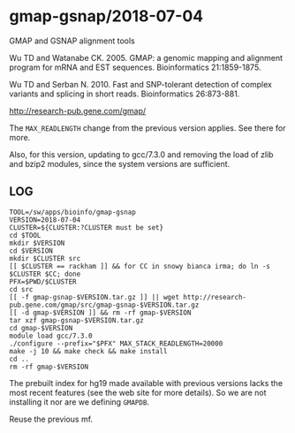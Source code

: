 gmap-gsnap/2018-07-04
=====================

GMAP and GSNAP alignment tools

Wu TD and Watanabe CK. 2005. GMAP: a genomic mapping and alignment program 
for mRNA and EST sequences. Bioinformatics 21:1859-1875.

Wu TD and Serban N. 2010. Fast and SNP-tolerant detection of complex 
variants and splicing in short reads.  Bioinformatics 26:873-881.

<http://research-pub.gene.com/gmap/>


The `MAX_READLENGTH` change from the previous version applies.  See there
for more.

Also, for this version, updating to gcc/7.3.0 and removing the load of zlib and
bzip2 modules, since the system versions are sufficient.


LOG
---

    TOOL=/sw/apps/bioinfo/gmap-gsnap
    VERSION=2018-07-04
    CLUSTER=${CLUSTER:?CLUSTER must be set}
    cd $TOOL
    mkdir $VERSION
    cd $VERSION
    mkdir $CLUSTER src
    [[ $CLUSTER == rackham ]] && for CC in snowy bianca irma; do ln -s $CLUSTER $CC; done
    PFX=$PWD/$CLUSTER
    cd src
    [[ -f gmap-gsnap-$VERSION.tar.gz ]] || wget http://research-pub.gene.com/gmap/src/gmap-gsnap-$VERSION.tar.gz
    [[ -d gmap-$VERSION ]] && rm -rf gmap-$VERSION
    tar xzf gmap-gsnap-$VERSION.tar.gz
    cd gmap-$VERSION
    module load gcc/7.3.0
    ./configure --prefix="$PFX" MAX_STACK_READLENGTH=20000
    make -j 10 && make check && make install
    cd ..
    rm -rf gmap-$VERSION

The prebuilt index for hg19 made available with previous versions lacks the
most recent features (see the web site for more details).  So we are not
installing it nor are we defining `GMAPDB`.

Reuse the previous mf.
